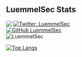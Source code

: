 <h2>LuemmelSec Stats</h2>
<img align='left' src="https://github-readme-stats.vercel.app/api?username=luemmelsec&show_icons=true&theme=cobalt">
  
  
[![Twitter: LuemmelSec](https://img.shields.io/twitter/follow/TheLuemmel?style=flat-square)](https://twitter.com/theluemmel)  
[![GitHub LuemmelSec](https://img.shields.io/github/followers/LuemmelSec?label=follow%20github&style=flat-square)](https://github.com/LuemmelSec)  
<img src="https://komarev.com/ghpvc/?username=LuemmelSec&label=Profile%20views&color=0e75b6&style=flat" alt="LuemmelSec"> 

[![Top Langs](https://github-readme-stats.vercel.app/api/top-langs/?username=luemmelsec&theme=cobalt)](https://github.com/luemmelsec/github-readme-stats)
